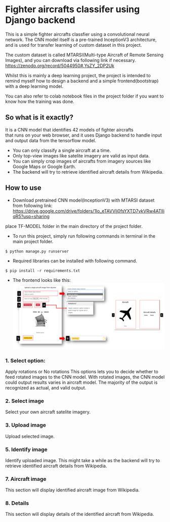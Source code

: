 # Fighter aircrafts classifer using Django backend
This is a simple fighter aircrafts classfier using a
convolutional neural network. The CNN model itself is a pre-trained 
InceptionV3 architecture, and is used for transfer learning of 
custom dataset in this project.

The custom dataset is called 
MTARSI(Multi-type Aircraft of Remote Sensing Images),
and you can download via following link if necessary.
https://zenodo.org/record/5044950#.YsZY_2DP2Uk

Whilst this is mainly a deep learning project,
the project is intended to remind myself how to
design a backend and a simple frontend(bootstrap) with
a deep learning model. 

You can also refer to colab notebook files in the project folder
if you want to know how the training was done.

## So what is it exactly?
It is a CNN model that identifies 42 models of fighter aircrafts  
that runs on your web browser, and it uses Django backend to
handle input and output data from the tensorflow model. 

* You can only classify a single aircraft at a time.
* Only top-view images like satelite imagery are valid as input data.
* You can simply crop images of aircrafts from imagery sources like Google Maps or Google Earth.
* The backend will try to retrieve identified aircraft details from Wikipedia.

## How to use

* Download pretrained CNN model(InceptionV3) with MTARSI dataset from following link:
https://drive.google.com/drive/folders/1Io_eTAVVlj0fsYXTD7vkVRw4ATlliqR5?usp=sharing

place TF-MODEL folder in the main directory of the project folder.

* To run this project, simply run following commands in terminal in the main project folder.
```
$ python manage.py runserver
```

* Required libraries can be installed with following command.
```
$ pip install -r requirements.txt
```

* The frontend looks like this:
![howtouse](./readme_images/howtouse.png)

### 1. Select option: 
Apply rotations or No rotations
This options lets you to decide whether to feed rotated images to
the CNN model. With rotated images, the CNN model could
output results varies in aircraft model. The majority of the output
is recognized as actual, and valid output.

### 2. Select image
Select your own aircraft satelite imagery.

### 3. Upload image
Upload selected image.

### 5. Identify image
Identify uploaded image. This might take a while
as the backend will try to retrieve identified aircraft details
from Wikipedia. 

### 7. Aircraft image
This section will display identified aircraft image
from Wikipedia.

### 8. Details
This section will display details of the 
identified aircraft from Wikipedia.


